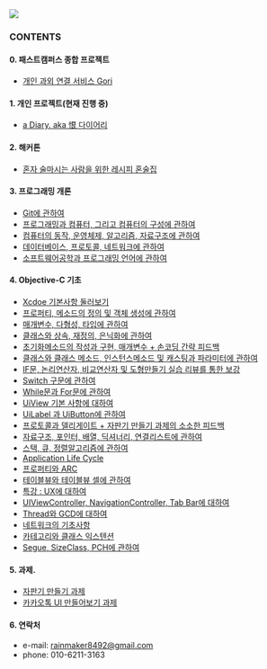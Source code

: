 <img src="https://github.com/gelb2/iOS-Dev-School-in-Fastcampus/blob/master/imageFolder/TitleJee.png"/>

### CONTENTS
#### 0. 패스트캠퍼스 종합 프로젝트
  - [개인 과외 연결 서비스 Gori]

#### 1. 개인 프로젝트(현재 진행 중)
  - [a Diary. aka 恨 다이어리]

#### 2. 해커톤
  - [혼자 술마시는 사람을 위한 레시피 혼술집]

#### 3. 프로그래밍 개론
  - [Git에 관하여]
  - [프로그래밍과 컴퓨터, 그리고 컴퓨터의 구성에 관하여]
  - [컴퓨터의 동작, 운영체제, 알고리즘, 자료구조에 관하여]
  - [데이터베이스, 프로토콜, 네트워크에 관하여]
  - [소프트웨어공학과 프로그래밍 언어에 관하여]

#### 4. Objective-C 기초
  - [Xcdoe 기본사항 둘러보기]
  - [프로퍼티, 메소드의 정의 및 객체 생성에 관하여]
  - [매개변수, 다형성, 타입에 관하여]
  - [클래스와 상속, 재정의, 은닉화에 관하여]
  - [초기화메소드의 작성과 구현, 매개변수 + 손코딩 간략 피드백]
  - [클래스와 클래스 메소드, 인스턴스메소드 및 캐스팅과 파라미터에 관하여]
  - [IF문, 논리연산자, 비교연산자 및 도형만들기 실습 리뷰를 통한 보강]
  - [Switch 구문에 관하여]
  - [While문과 For문에 관하여]
  - [UiView 기본 사항에 대하여]
  - [UiLabel 과 UiButton에 관하여]
  - [프로토콜과 델리게이트 + 자판기 만들기 과제의 소소한 피드백]
  - [자료구조, 포인터, 배열, 딕셔너리, 연결리스트에 관하여]
  - [스택, 큐, 정렬알고리즘에 관하여]
  - [Application Life Cycle]
  - [프로퍼티와 ARC]
  - [테이블뷰와 테이블뷰 셀에 관하여]
  - [특강 : UX에 대하여]
  - [UIViewController, NavigationController, Tab Bar에 대하여]
  - [Thread와 GCD에 대하여]
  - [네트워크의 기초사항]
  - [카테고리와 클래스 익스텐션]
  - [Segue, SizeClass, PCH에 관하여]

#### 5. 과제.   
- [자판기 만들기 과제]
- [카카오톡 UI 만들어보기 과제]
  
#### 6. 연락처
  - e-mail: rainmaker8492@gmail.com
  - phone: 010-6211-3163

[개인 과외 연결 서비스 Gori]: <https://github.com/fornew21c/Gori>
[a Diary. aka 恨 다이어리]: <https://github.com/gelb2/iOS-Dev-School-Fastcampus/tree/master/20170515>
[혼자 술마시는 사람을 위한 레시피 혼술집]: <https://github.com/draupnir45/honsulzip>
[Git에 관하여]: <https://github.com/gelb2/iOS-Dev-School-Fastcampus/tree/master/20170109>
[프로그래밍과 컴퓨터, 그리고 컴퓨터의 구성에 관하여]: <https://github.com/gelb2/iOS-Dev-School-in-Fastcampus/tree/master/20170110>
[컴퓨터의 동작, 운영체제, 알고리즘, 자료구조에 관하여]: <https://github.com/gelb2/iOS-Dev-School-in-Fastcampus/tree/master/20170111>
[데이터베이스, 프로토콜, 네트워크에 관하여]: <https://github.com/gelb2/iOS-Dev-School-Fastcampus/tree/master/20170112>
[소프트웨어공학과 프로그래밍 언어에 관하여]: <https://github.com/gelb2/iOS-Dev-School-in-Fastcampus/tree/master/20170113>
[Xcdoe 기본사항 둘러보기]: <https://github.com/gelb2/iOS-Dev-School-in-Fastcampus/tree/master/20170116>
[프로퍼티, 메소드의 정의 및 객체 생성에 관하여]: <https://github.com/gelb2/iOS-Dev-School-in-Fastcampus/tree/master/20170117>
[매개변수, 다형성, 타입에 관하여]: <https://github.com/gelb2/iOS-Dev-School-in-Fastcampus/tree/master/20170118>
[클래스와 상속, 재정의, 은닉화에 관하여]: <https://github.com/gelb2/iOS-Dev-School-in-Fastcampus/tree/master/20170119>
[초기화메소드의 작성과 구현, 매개변수 + 손코딩 간략 피드백]: <https://github.com/gelb2/iOS-Dev-School-in-Fastcampus/tree/master/20170120>
[클래스와 클래스 메소드, 인스턴스메소드 및 캐스팅과 파라미터에 관하여]: <https://github.com/gelb2/iOS-Dev-School-in-Fastcampus/tree/master/20170123>
[IF문, 논리연산자, 비교연산자 및 도형만들기 실습 리뷰를 통한 보강]: <https://github.com/gelb2/iOS-Dev-School-in-Fastcampus/tree/master/20170124>
[Switch 구문에 관하여]: <https://github.com/gelb2/iOS-Dev-School-in-Fastcampus/tree/master/20170131>
[While문과 For문에 관하여]: <https://github.com/gelb2/iOS-Dev-School-in-Fastcampus/tree/master/20170201>
[UiView 기본 사항에 대하여]: <https://github.com/gelb2/iOS-Dev-School-in-Fastcampus/tree/master/20170202>
[UiLabel 과 UiButton에 관하여]: <https://github.com/gelb2/iOS-Dev-School-in-Fastcampus/tree/master/20170203>
[프로토콜과 델리게이트 + 자판기 만들기 과제의 소소한 피드백]: <https://github.com/gelb2/iOS-Dev-School-in-Fastcampus/tree/master/20170206>
[자료구조, 포인터, 배열, 딕셔너리, 연결리스트에 관하여]: <https://github.com/gelb2/iOS-Dev-School-in-Fastcampus/tree/master/20170208>
[스택, 큐, 정렬알고리즘에 관하여]: <https://github.com/gelb2/iOS-Dev-School-in-Fastcampus/tree/master/20170209>
[Application Life Cycle]: <https://github.com/gelb2/iOS-Dev-School-Fastcampus/tree/master/20170213>
[프로퍼티와 ARC]: <https://github.com/gelb2/iOS-Dev-School-Fastcampus/tree/master/20170214>
[테이블뷰와 테이블뷰 셀에 관하여]: <https://github.com/gelb2/iOS-Dev-School-in-Fastcampus/tree/master/20170215>
[특강 : UX에 대하여]: <https://github.com/gelb2/iOS-Dev-School-in-Fastcampus/tree/master/20170217>
[UIViewController, NavigationController, Tab Bar에 대하여]: <https://github.com/gelb2/iOS-Dev-School-Fastcampus/tree/master/20170220>
[Thread와 GCD에 대하여]: <https://github.com/gelb2/iOS-Dev-School-in-Fastcampus/tree/master/20170313>
[네트워크의 기초사항]: <https://github.com/gelb2/iOS-Dev-School-in-Fastcampus/tree/master/20170315>
[카테고리와 클래스 익스텐션]: <https://github.com/gelb2/iOS-Dev-School-in-Fastcampus/tree/master/20170320>
[Segue, SizeClass, PCH에 관하여]: <https://github.com/gelb2/iOS-Dev-School-in-Fastcampus/tree/master/20170324>   
[자판기 만들기 과제]: <https://github.com/gelb2/iOS-Dev-School-Fastcampus/tree/7c8632e026864e1b4f3177c2783bacbdb43ba584/20170212>
[카카오톡 UI 만들어보기 과제]: <https://github.com/gelb2/iOS-Dev-School-Fastcampus/tree/master/20170223/DataCenter_KakaoTalkSettingView>
